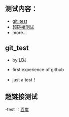 ## 测试内容：

- [git_test](#git_test)
- [超链接测试](#超链接测试)
- more...

## git_test
- by LBJ

- first experience of github

- just a test！

## 超链接测试
-test ：[百度](https://baidu.com)
